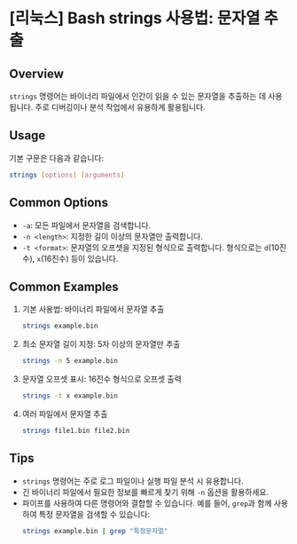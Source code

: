 # [리눅스] Bash strings 사용법: 문자열 추출

## Overview
`strings` 명령어는 바이너리 파일에서 인간이 읽을 수 있는 문자열을 추출하는 데 사용됩니다. 주로 디버깅이나 분석 작업에서 유용하게 활용됩니다.

## Usage
기본 구문은 다음과 같습니다:

```bash
strings [options] [arguments]
```

## Common Options
- `-a`: 모든 파일에서 문자열을 검색합니다.
- `-n <length>`: 지정한 길이 이상의 문자열만 출력합니다.
- `-t <format>`: 문자열의 오프셋을 지정된 형식으로 출력합니다. 형식으로는 `d`(10진수), `x`(16진수) 등이 있습니다.

## Common Examples
1. 기본 사용법: 바이너리 파일에서 문자열 추출
   ```bash
   strings example.bin
   ```

2. 최소 문자열 길이 지정: 5자 이상의 문자열만 추출
   ```bash
   strings -n 5 example.bin
   ```

3. 문자열 오프셋 표시: 16진수 형식으로 오프셋 출력
   ```bash
   strings -t x example.bin
   ```

4. 여러 파일에서 문자열 추출
   ```bash
   strings file1.bin file2.bin
   ```

## Tips
- `strings` 명령어는 주로 로그 파일이나 실행 파일 분석 시 유용합니다.
- 긴 바이너리 파일에서 필요한 정보를 빠르게 찾기 위해 `-n` 옵션을 활용하세요.
- 파이프를 사용하여 다른 명령어와 결합할 수 있습니다. 예를 들어, `grep`과 함께 사용하여 특정 문자열을 검색할 수 있습니다:
  ```bash
  strings example.bin | grep "특정문자열"
  ```
